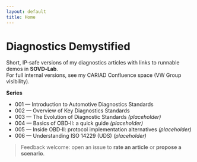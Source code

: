 ```yaml
---
layout: default
title: Home
---
```


# Diagnostics Demystified

Short, IP‑safe versions of my diagnostics articles with links to runnable demos in **SOVD‑Lab**.  
For full internal versions, see my CARIAD Confluence space (VW Group visibility).

**Series**
- 001 — Introduction to Automotive Diagnostics Standards  
- 002 — Overview of Key Diagnostics Standards  
- 003 — The Evolution of Diagnostic Standards *(placeholder)*  
- 004 — Basics of OBD‑II: a quick guide *(placeholder)*  
- 005 — Inside OBD‑II: protocol implementation alternatives *(placeholder)*  
- 006 — Understanding ISO 14229 (UDS) *(placeholder)*

> Feedback welcome: open an issue to **rate an article** or **propose a scenario**.
